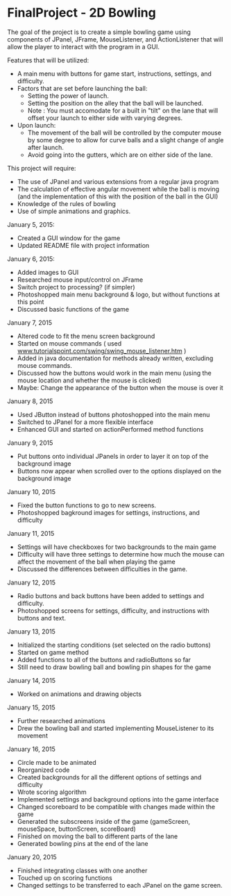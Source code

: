 FinalProject - 2D Bowling
=========================
The goal of the project is to create a simple bowling game using components of JPanel, JFrame, MouseListener, and ActionListener that will allow the player to interact with the program in a GUI.

Features that will be utilized:
- A main menu with buttons for game start, instructions, settings, and difficulty.
- Factors that are set before launching the ball:
   - Setting the power of launch.
   - Setting the position on the alley that the ball will be launched.
   - Note : You must accomodate for a built in "tilt" on the lane that will offset your launch to either side with varying degrees.
- Upon launch:
   - The movement of the ball will be controlled by the computer mouse by some degree to allow for curve balls and a slight change of angle after launch.
   - Avoid going into the gutters, which are on either side of the lane. 

This project will require:
- The use of JPanel and various extensions from a regular java program
- The calculation of effective angular movement while the ball is moving (and the implementation of this with the position of the ball in the GUI)
- Knowledge of the rules of bowling
- Use of simple animations and graphics.
 


January 5, 2015:
- Created a GUI window for the game
- Updated README file with project information

January 6, 2015:
- Added images to GUI
- Researched mouse input/control on JFrame
- Switch project to processing? (if simpler)
- Photoshopped main menu background & logo, but without functions at this point
- Discussed basic functions of the game

January 7, 2015
- Altered code to fit the menu screen background
- Started on mouse commands ( used www.tutorialspoint.com/swing/swing_mouse_listener.htm )
- Added in java documentation for methods already written, excluding mouse commands.
- Discussed how the buttons would work in the main menu (using the mouse location and whether the mouse is clicked)
- Maybe: Change the appearance of the button when the mouse is over it

January 8, 2015
- Used JButton instead of buttons photoshopped into the main menu
- Switched to JPanel for a more flexible interface
- Enhanced GUI and started on actionPerformed method functions

January 9, 2015
- Put buttons onto individual JPanels in order to layer it on top of the background image
- Buttons now appear when scrolled over to the options displayed on the background image

January 10, 2015
- Fixed the button functions to go to new screens.
- Photoshopped bagkround images for settings, instructions, and difficulty

January 11, 2015
- Settings will have checkboxes for two backgrounds to the main game
- Difficulty will have three settings to determine how much the mouse can affect the movement of the ball when playing the game
- Discussed the differences between difficulties in the game.

January 12, 2015
- Radio buttons and back buttons have been added to settings and difficulty.
- Photoshopped screens for settings, difficulty, and instructions with buttons and text.

January 13, 2015
- Initialized the starting conditions (set selected on the radio buttons)
- Started on game method 
- Added functions to all of the buttons and radioButtons so far
- Still need to draw bowling ball and bowling pin shapes for the game

January 14, 2015
- Worked on animations and drawing objects

January 15, 2015
- Further researched animations
- Drew the bowling ball and started implementing MouseListener to its movement

January 16, 2015
- Circle made to be animated
- Reorganized code
- Created backgrounds for all the different options of settings and difficulty
- Wrote scoring algorithm
- Implemented settings and background options into the game interface
- Changed scoreboard to be compatible with changes made within the game
- Generated the subscreens inside of the game (gameScreen, mouseSpace, buttonScreen, scoreBoard)
- Finished on moving the ball to different parts of the lane
- Generated bowling pins at the end of the lane

January 20, 2015
- Finished integrating classes with one another
- Touched up on scoring functions
- Changed settings to be transferred to each JPanel on the game screen.
